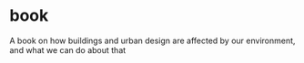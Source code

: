 # book
A book on how buildings and urban design are affected by our environment, and what we can do about that
